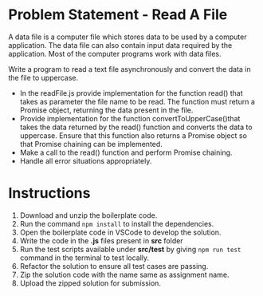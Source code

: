 # Problem Statement - Read A File

A data file is a computer file which stores data to be used by a computer application. The data file can also contain input data required by the application. Most of the computer programs work with data files.

Write a program to read a text file asynchronously and convert the data in the file to uppercase.​

- In the readFile.js provide implementation for the function read() that takes as parameter the file name to be read. The function must return a Promise object, returning the data present in the file.​
- Provide implementation for the function convertToUpperCase()that takes the data returned by the read() function and converts the data to uppercase. Ensure that this function also returns a Promise object so that Promise chaining can be implemented.​
- Make a call to the read() function and perform Promise chaining. ​
- Handle all error situations appropriately.​

# Instructions

1. Download and unzip the boilerplate code.
2. Run the command `npm install` to install the dependencies.
3. Open the boilerplate code in VSCode to develop the solution.
4. Write the code in the **.js** files present in **src** folder
5. Run the test scripts available under **src/test** by giving `npm run test` command in the terminal to test locally.
6. Refactor the solution to ensure all test cases are passing.
7. Zip the solution code with the name same as assignment name.
8. Upload the zipped solution for submission.
